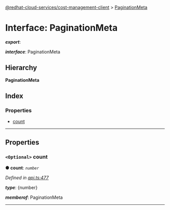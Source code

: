 [@redhat-cloud-services/cost-management-client](../README.md) > [PaginationMeta](../interfaces/paginationmeta.md)

# Interface: PaginationMeta

*__export__*: 

*__interface__*: PaginationMeta

## Hierarchy

**PaginationMeta**

## Index

### Properties

* [count](paginationmeta.md#count)

---

## Properties

<a id="count"></a>

### `<Optional>` count

**● count**: *`number`*

*Defined in [api.ts:477](https://github.com/RedHatInsights/javascript-clients/blob/master/packages/cost-management/api.ts#L477)*

*__type__*: {number}

*__memberof__*: PaginationMeta

___

